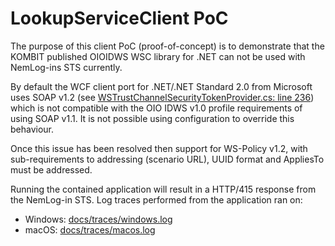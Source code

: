 LookupServiceClient PoC
===

The purpose of this client PoC (proof-of-concept) is to demonstrate that the KOMBIT published OIOIDWS WSC library for .NET can not be used with NemLog-ins STS currently.

By default the WCF client port for .NET/.NET Standard 2.0 from Microsoft uses SOAP v1.2 (see [WSTrustChannelSecurityTokenProvider.cs: line 236](https://github.com/dotnet/wcf/blob/release/4.10/src/System.ServiceModel.Federation/src/System/ServiceModel/Federation/WSTrustChannelSecurityTokenProvider.cs#L236)) which is not compatible with the OIO IDWS v1.0 profile requirements of using SOAP v1.1. It is not possible using configuration to override this behaviour.

Once this issue has been resolved then support for WS-Policy v1.2, with sub-requirements to addressing (scenario URL), UUID format and AppliesTo must be addressed.

Running the contained application will result in a HTTP/415 response from the NemLog-in STS. Log traces performed from the application ran on:

- Windows: [docs/traces/windows.log](docs/traces/windows.log)
- macOS: [docs/traces/macos.log](docs/traces/macos.log)

